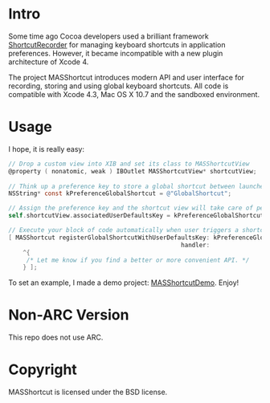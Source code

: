 # Intro

Some time ago Cocoa developers used a brilliant framework [ShortcutRecorder](http://wafflesoftware.net/shortcut/) for managing keyboard shortcuts in application preferences. However, it became incompatible with a new plugin architecture of Xcode 4.

The project MASShortcut introduces modern API and user interface for recording, storing and using global keyboard shortcuts. All code is compatible with Xcode 4.3, Mac OS X 10.7 and the sandboxed environment.

# Usage

I hope, it is really easy:
```objective-c
// Drop a custom view into XIB and set its class to MASShortcutView
@property ( nonatomic, weak ) IBOutlet MASShortcutView* shortcutView;
	
// Think up a preference key to store a global shortcut between launches
NSString* const kPreferenceGlobalShortcut = @"GlobalShortcut";

// Assign the preference key and the shortcut view will take care of persistence
self.shortcutView.associatedUserDefaultsKey = kPreferenceGlobalShortcut;

// Execute your block of code automatically when user triggers a shortcut from preferences
[ MASShortcut registerGlobalShortcutWithUserDefaultsKey: kPreferenceGlobalShortcut 
                                                handler:
    ^{
     /* Let me know if you find a better or more convenient API. */
    } ];
```

To set an example, I made a  demo project: [MASShortcutDemo](https://github.com/shpakovski/MASShortcutDemo). Enjoy!

# Non-ARC Version

This repo does not use ARC.

# Copyright

MASShortcut is licensed under the BSD license.
